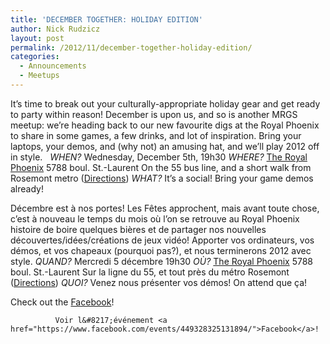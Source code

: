 ```yaml
---
title: 'DECEMBER TOGETHER: HOLIDAY EDITION'
author: Nick Rudzicz
layout: post
permalink: /2012/11/december-together-holiday-edition/
categories:
  - Announcements
  - Meetups
---
```


It&#8217;s time to break out your culturally-appropriate holiday gear and get ready to party within reason! December is upon us, and so is another MRGS meetup: we&#8217;re heading back to our new favourite digs at the Royal Phoenix to share in some games, a few drinks, and lot of inspiration.
Bring your laptops, your demos, and (why not) an amusing hat, and we&#8217;ll play 2012 off in style.
 &nbsp;
*WHEN?*
 Wednesday, December 5th, 19h30
*WHERE?*
 <a href="http://royalphoenixbar.com/">The Royal Phoenix</a>
 5788 boul. St.-Laurent
 On the 55 bus line, and a short walk from Rosemont metro
 (<a href="https://maps.google.com/maps?q=the+royal+phoenix">Directions</a>)
*WHAT?*
 It&#8217;s a social! Bring your game demos already!

D&eacute;cembre est &agrave; nos portes! Les F&ecirc;tes approchent, mais avant toute chose, c&#8217;est &agrave; nouveau le temps du mois o&ugrave; l&#8217;on se retrouve au Royal Phoenix histoire de boire quelques bi&egrave;res et de partager nos nouvelles d&eacute;couvertes/id&eacute;es/cr&eacute;ations de jeux vid&eacute;o!
Apporter vos ordinateurs, vos d&eacute;mos, et vos chapeaux (pourquoi pas?), et nous terminerons 2012 avec style.
*QUAND?*
 Mercredi 5 d&eacute;cembre 19h30
*OÙ?*
 <a href="http://royalphoenixbar.com/">The Royal Phoenix</a>
 5788 boul. St.-Laurent
 Sur la ligne du 55, et tout pr&egrave;s du m&eacute;tro Rosemont
 (<a href="https://maps.google.com/maps?q=the+royal+phoenix">Directions</a>)
*QUOI?*
 Venez nous pr&eacute;senter vos d&eacute;mos! On attend que ça!
 

        

        
        
Check out the <a href="https://www.facebook.com/events/449328325131894/">Facebook</a>!

              Voir l&#8217;événement <a href="https://www.facebook.com/events/449328325131894/">Facebook</a>!
            

            
            
            

